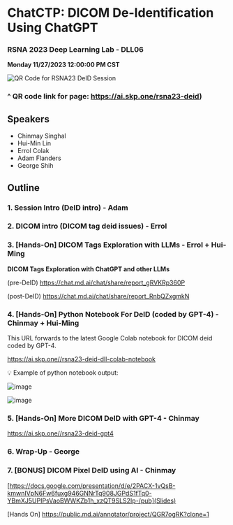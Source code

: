 # ChatCTP: DICOM De-Identification Using ChatGPT

### RSNA 2023 Deep Learning Lab - DLL06

**Monday 11/27/2023 12:00:00 PM CST**

![QR Code for RSNA23 DeID Session](https://github.com/georgezero/rsna23-chatctp-dicom-deid-using-chatgpt/assets/12178283/bf0880da-0668-4f4c-adb6-4051bda110df)

### ^ QR code link for page: https://ai.skp.one/rsna23-deid)

## Speakers

- Chinmay Singhal
- Hui-Min Lin
- Errol Colak 
- Adam Flanders
- George Shih

## Outline

### 1. Session Intro (DeID intro) - Adam
   
### 2. DICOM intro (DICOM tag deid issues) - Errol
   
### 3. [Hands-On] DICOM Tags Exploration with LLMs - Errol + Hui-Ming

**DICOM Tags Exploration with ChatGPT and other LLMs**

(pre-DeID) https://chat.md.ai/chat/share/report_gRVKRp360P 

(post-DeID) https://chat.md.ai/chat/share/report_RnbQZxgmkN 

### 4. [Hands-On] Python Notebook For DeID (coded by GPT-4) - Chinmay + Hui-Ming

This URL forwards to the latest Google Colab notebook for DICOM deid coded by GPT-4.

https://ai.skp.one//rsna23-deid-dll-colab-notebook

:bulb: Example of python notebook output:

![image](https://github.com/georgezero/rsna23-chatctp-dicom-deid-using-chatgpt/assets/12178283/dc6e2988-14a3-4c11-bf12-4517a026d6ad)

![image](https://github.com/georgezero/rsna23-chatctp-dicom-deid-using-chatgpt/assets/12178283/4166b742-2a9c-49a7-bf4f-d2d1a033006d)

### 5. [Hands-On] More DICOM DeID with GPT-4 - Chinmay

https://ai.skp.one//rsna23-deid-gpt4

### 6. Wrap-Up - George

### 7. [BONUS] DICOM Pixel DeID using AI - Chinmay 

[https://docs.google.com/presentation/d/e/2PACX-1vQsB-kmwnIVpN6Fw6fuxg946GNNrTq908JGPdS1fTq0-YBmXJ5UPIPsVaoBWWKZb1h_xzQT9SLS2Ip-/pub](Slides)

[Hands On] https://public.md.ai/annotator/project/QGR7ogRK?clone=1 


